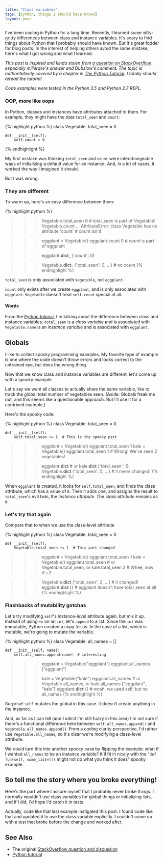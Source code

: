 ```yaml
---
title: "Class variables"
tags: [python, things I should have known]
layout: post
---
```


I've been coding in Python for a long time. Recently, I learned some
nitty-gritty differences between class and instance variables. It's
scary to find things about Python that I probably should have
known. But it's great fodder for blog posts. In the interest of
helping others avoid the same mistake, here's what I got wrong and
what I learned.


_This post is inspired and kinda stolen from
[a question on StackOverflow](http://stackoverflow.com/questions/68645/static-class-variables-in-python),
especially millerdev's answer and Dubslow's comment. The topic is
authoritatively covered by a chapter in
[The Python Tutorial](https://docs.python.org/2/tutorial/classes.html). I
totally should reread the tutorial._

_Code examples were tested in the Python 3.5 and Python 2.7 REPL._

### OOP, more like oops

In Python, classes and instances have attributes attached to them. For
example, they might have the data `total_seen` and `count`:

{% highlight python %}
class Vegetable:
    total_seen = 0
    
    def __init__(self):
        self.count = 0
{% endhighlight %}

My first mistake was thinking `total_seen` and `count` were
interchangeable ways of initializing a default value for an
instance. And, in a lot of cases, it worked the way I imagined it
should.

But I was wrong.

### They are different

To warm up, here's an easy difference between them:

{% highlight python %}
>>> Vegetable.total_seen
0  # total_seen is part of Vegetable!
>>> Vegetable.count
...
AttributeError: class Vegetable has no attribute 'count'  # count isn't!

>>> eggplant = Vegetable()
>>> eggplant.count
0  # count is part of eggplant

>>> eggplant.__dict___
{'count': 0}

>>> Vegetable.__dict___
{'total_seen': 0, ...}  # no count
{% endhighlight %}

`total_seen` is only associated with `Vegetable`, not `eggplant`.

`count` only exists after we create `eggplant`, and is only
associated with `eggplant`. `Vegetable` doesn't treat `self.count`
special at all.


#### Words

From the
[Python tutorial](https://docs.python.org/2/tutorial/classes.html#class-and-instance-variables),
I'm talking about the difference between class and instance
variables. `total_seen` is a _class variable_ and is associated with
`Vegetable`. `name` is an _instance variable_ and is associated with
`eggplant`.


## Globals

I like to collect spooky programming examples. My favorite type of
example is one where the code doesn't throw errors and looks correct
to the untrained eye, but does the wrong thing.

Now that we know class and instance variables are different, let's
come up with a spooky example.

Let's say we want all classes to actually share the same variable,
like to track the global total number of vegetables seen. (Aside:
Globals freak me out, and this seems like a questionable approach. But
I'll use it for a contrived example.)

Here's the spooky code:

{% highlight python %}
class Vegetable: 
    total_seen = 0
    
    def __init__(self):
        self.total_seen += 1  # This is the spooky part

>>> eggplant = Vegetable()
>>> eggplant.total_seen
1
>>> kale = Vegetable()
>>> eggplant.total_seen
1  # Wrong! We've seen 2 vegetables!

>>> eggplant.__dict__  # or kale.__dict__
{'total_seen': 1}
>>> Vegetable.__dict__
{'total_seen': 0, ...}  # it never changed!
{% endhighlight %}

When `eggplant` is created, it looks for `self.total_seen`, and finds
the class attribute, which has a value of `0`. Then it adds one, and
assigns the result to `total_seen`'s evil twin, the _instance
attribute_. The _class attribute_ remains as `0`.

### Let's try that again

Compare that to when we use the class-level attribute

{% highlight python %}
class Vegetable: 
    total_seen = 0
    
    def __init__(self):
        Vegetable.total_seen += 1  # This part changed

>>> eggplant = Vegetable()
>>> eggplant.total_seen
1
>>> kale = Vegetable()
>>> eggplant.total_seen  # or Vegetable.total_seen, or kale.total_seen
2  # Whee, now it's 2

>>> Vegetable.__dict__
{'total_seen': 2, ...}  # it changed!
>>> eggplant.__dict__
{}  # eggplant doesn't have total_seen at all
{% endhighlight %}


### Flashbacks of mutability gotchas

Let's try modifying `self`'s instance-level attribute again, but mix
it up.  Instead of using `+=` on an `int`, let's `append` to a
list. Since the `int` was immutable, Python created a copy for us. In
the case of a list, which is mutable, we're going to mutate the
variable.

{% highlight python %}
class Vegetable: 
    all_names = []
    
    def __init__(self, name):
        self.all_names.append(name)  # interesting

>>> eggplant = Vegetable("eggplant")
>>> eggplant.all_names
["eggplant"]
>>>
>>> kale = Vegetable("kale")
>>> eggplant.all_names  # or Vegetable.all_names, or kale.all_names
["eggplant", "kale"]
>>> eggplant.__dict__
{}  # woah, we used self, but no all_names
{% endhighlight %}

Surprise! `self` mutates the global in this case. It doesn't create
anything in the instance.

And, as far as I can tell (and I admit I'm still fuzzy in this area)
I'm not sure if there's a functional difference here between
`self.all_names.append()` and `Vegetable.all_names.append()`. From a
coding clarity perspective, I'd rather use `Vegetable.all_names`, so
it's clear we're modifying a class-level attribute.


We could turn this into another spooky case by flipping the example:
what if I wanted `all_names` to be an instance variable? It'll fit in
nicely with the "`def fun(self, some_list=[])` might not do what you
think it does" spooky example.

## So tell me the story where you broke everything!

Here's the part where I assure myself that I probably never broke
things. I normally wouldn't use class variables for global things or
initializing lists, and if I did, I'd hope I'd catch it in tests.

Actually, code like that last example instigated this post. I found
code like that and updated it to use the class variable explicitly. I
couldn't come up with a test that broke before the change and worked
after.




## See Also
 * The original
   [StackOverflow question and discussion](http://stackoverflow.com/questions/68645/static-class-variables-in-python)
 * [Python tutorial](https://docs.python.org/3/tutorial/classes.html#class-objects)

